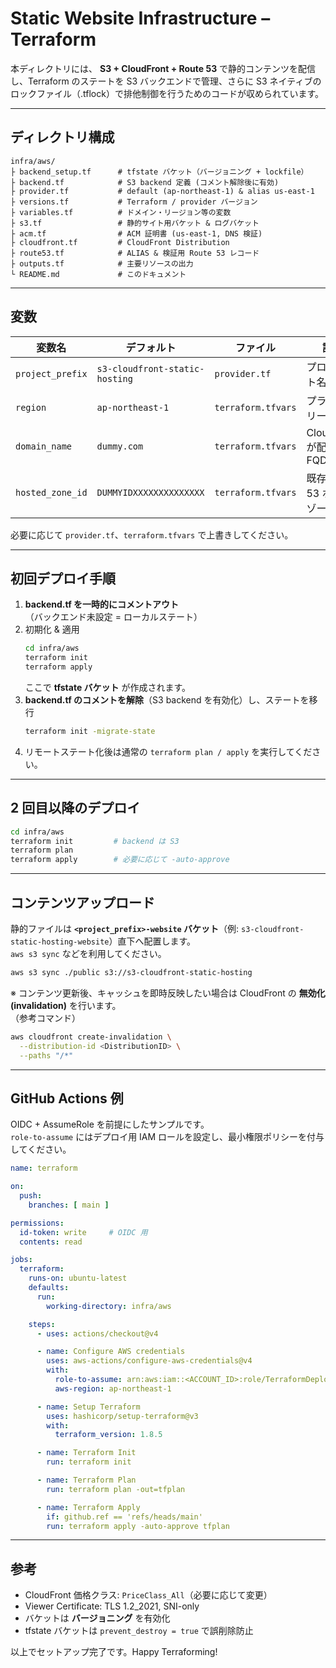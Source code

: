 # Static Website Infrastructure – Terraform

本ディレクトリには、 **S3 + CloudFront + Route 53** で静的コンテンツを配信し、Terraform のステートを S3 バックエンドで管理、さらに S3 ネイティブのロックファイル（.tflock）で排他制御を行うためのコードが収められています。

---

## ディレクトリ構成

```text
infra/aws/
├ backend_setup.tf      # tfstate バケット（バージョニング + lockfile）
├ backend.tf            # S3 backend 定義 (コメント解除後に有効)
├ provider.tf           # default (ap-northeast-1) & alias us-east-1
├ versions.tf           # Terraform / provider バージョン
├ variables.tf          # ドメイン・リージョン等の変数
├ s3.tf                 # 静的サイト用バケット & ログバケット
├ acm.tf                # ACM 証明書 (us-east-1, DNS 検証)
├ cloudfront.tf         # CloudFront Distribution
├ route53.tf            # ALIAS & 検証用 Route 53 レコード
├ outputs.tf            # 主要リソースの出力
└ README.md             # このドキュメント
```

---

## 変数

| 変数名            | デフォルト                       | ファイル            | 説明                           |
| ----------------- | ------------------------------- | ------------------ | ------------------------------ |
| `project_prefix`  | `s3-cloudfront-static-hosting`  | `provider.tf`      | プロジェクト名                 |
| `region`          | `ap-northeast-1`                | `terraform.tfvars` | プライマリリージョン           |
| `domain_name`     | `dummy.com`                     | `terraform.tfvars` | CloudFront が配信する FQDN     |
| `hosted_zone_id`  | `DUMMYIDXXXXXXXXXXXXXX`         | `terraform.tfvars` | 既存 Route 53 ホストゾーン ID  |

必要に応じて `provider.tf`、`terraform.tfvars` で上書きしてください。

---

## 初回デプロイ手順

1. **backend.tf を一時的にコメントアウト**  
   （バックエンド未設定 = ローカルステート）
2. 初期化 & 適用  
   ```bash
   cd infra/aws
   terraform init
   terraform apply
   ```  
   ここで **tfstate バケット** が作成されます。
3. **backend.tf のコメントを解除**（S3 backend を有効化）し、ステートを移行  
   ```bash
   terraform init -migrate-state
   ```
4. リモートステート化後は通常の `terraform plan / apply` を実行してください。

---

## 2 回目以降のデプロイ

```bash
cd infra/aws
terraform init         # backend は S3
terraform plan
terraform apply        # 必要に応じて -auto-approve
```

---

## コンテンツアップロード

静的ファイルは **`<project_prefix>-website` バケット**（例: `s3-cloudfront-static-hosting-website`）直下へ配置します。  
`aws s3 sync` などを利用してください。

```bash
aws s3 sync ./public s3://s3-cloudfront-static-hosting
```

※ コンテンツ更新後、キャッシュを即時反映したい場合は CloudFront の **無効化 (invalidation)** を行います。  
（参考コマンド）

```bash
aws cloudfront create-invalidation \
  --distribution-id <DistributionID> \
  --paths "/*"
```

---

## GitHub Actions 例

OIDC + AssumeRole を前提にしたサンプルです。  
`role-to-assume` にはデプロイ用 IAM ロールを設定し、最小権限ポリシーを付与してください。

```yaml
name: terraform

on:
  push:
    branches: [ main ]

permissions:
  id-token: write     # OIDC 用
  contents: read

jobs:
  terraform:
    runs-on: ubuntu-latest
    defaults:
      run:
        working-directory: infra/aws

    steps:
      - uses: actions/checkout@v4

      - name: Configure AWS credentials
        uses: aws-actions/configure-aws-credentials@v4
        with:
          role-to-assume: arn:aws:iam::<ACCOUNT_ID>:role/TerraformDeployRole
          aws-region: ap-northeast-1

      - name: Setup Terraform
        uses: hashicorp/setup-terraform@v3
        with:
          terraform_version: 1.8.5

      - name: Terraform Init
        run: terraform init

      - name: Terraform Plan
        run: terraform plan -out=tfplan

      - name: Terraform Apply
        if: github.ref == 'refs/heads/main'
        run: terraform apply -auto-approve tfplan
```

---

## 参考

- CloudFront 価格クラス: `PriceClass_All`（必要に応じて変更）  
- Viewer Certificate: TLS 1.2_2021, SNI-only  
- バケットは **バージョニング** を有効化  
- tfstate バケットは `prevent_destroy = true` で誤削除防止

以上でセットアップ完了です。Happy Terraforming!

